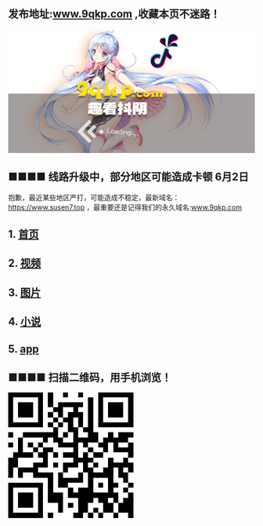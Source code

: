## 发布地址:www.9qkp.com ,收藏本页不迷路！

 [ ![Image](bg.png)](https://app.9qkp.com)
 
## ■■■■ 线路升级中，部分地区可能造成卡顿 6月2日
抱歉，最近某些地区严打，可能造成不稳定，最新域名：https://www.susen7.top ，最重要还是记得我们的永久域名:www.9qkp.com

## 1.  [首页](https://www.susen7.top)  
## 2.  [视频](https://www.susen7.top/vod/type/id/1.html) 
## 3.  [图片](https://www.susen7.top/art/type/id/2.html) 
## 4.  [小说](https://www.susen7.top/art/type/id/3.html) 
## 5.  [app](https://app.9qkp.com) 




## ■■■■ 扫描二维码，用手机浏览！
[ ![Image](QR.png)](https://app.9qkp.com)
